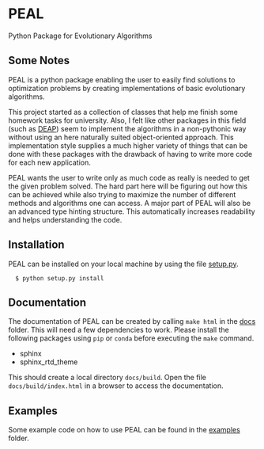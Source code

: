 # PEAL

Python Package for Evolutionary Algorithms

## Some Notes

PEAL is a python package enabling the user to easily find solutions to optimization problems by
creating implementations of basic evolutionary algorithms.

This project started as a collection of classes that help me finish some homework tasks for
university. Also, I felt like other packages in this field (such as
[DEAP](https://github.com/DEAP/deap)) seem to implement the algorithms in a non-pythonic way
without using an here naturally suited object-oriented approach.
This implementation style supplies a much higher variety of things that can be done with these
packages with the drawback of having to write more code for each new application.

PEAL wants the user to write only as much code as really is needed to get the given problem
solved. The hard part here will be figuring out how this can be achieved while also trying to
maximize the number of different methods and algorithms one can access.
A major part of PEAL will also be an advanced type hinting structure. This automatically
increases readability and helps understanding the code.

## Installation

PEAL can be installed on your local machine by using the file [setup.py](setup.py).
```
  $ python setup.py install
```

## Documentation

The documentation of PEAL can be created by calling `make html` in the [docs](docs) folder.
This will need a few dependencies to work.
Please install the following packages using `pip` or `conda` before executing the `make` command.
- sphinx
- sphinx_rtd_theme

This should create a local directory `docs/build`. Open the file `docs/build/index.html` in a
browser to access the documentation.

## Examples

Some example code on how to use PEAL can be found in the [examples](examples) folder.
